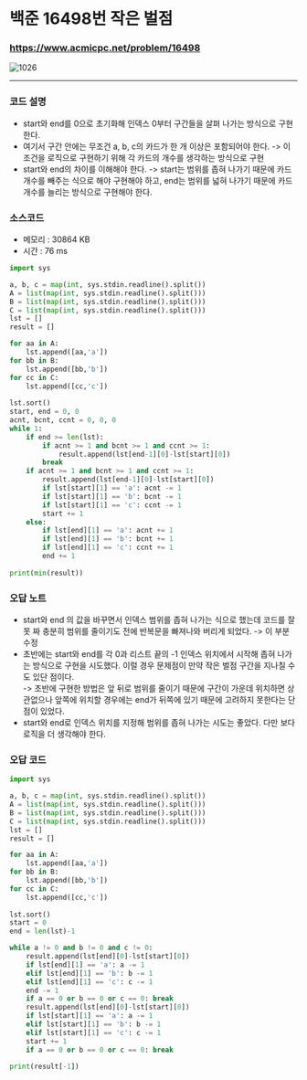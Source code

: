 백준 16498번 작은 벌점
=======================

### <https://www.acmicpc.net/problem/16498>
![1026](https://user-images.githubusercontent.com/83554018/148937496-a9b00aad-dca0-4e74-b27c-0e8104374a4d.png)

<hr>

### 코드 설명
+ start와 end를 0으로 초기화해 인덱스 0부터 구간들을 살펴 나가는 방식으로 구현한다.
+ 여기서 구간 안에는 무조건 a, b, c의 카드가 한 개 이상은 포함되어야 한다. -> 이 조건을 로직으로 구현하기 위해 각 카드의 개수를 생각하는 방식으로 구현  
+ start와 end의 차이를 이해해야 한다. -> start는 범위를 좁혀 나가기 때문에 카드 개수를 빼주는 식으로 해야 구현해야 하고, end는 범위를 넓혀 나가기 때문에 카드 개수를 늘리는 방식으로 구현해야 한다.

### 소스코드
+ 메모리 : 30864 KB
+ 시간 : 76 ms
```python
import sys

a, b, c = map(int, sys.stdin.readline().split())
A = list(map(int, sys.stdin.readline().split()))
B = list(map(int, sys.stdin.readline().split()))
C = list(map(int, sys.stdin.readline().split()))
lst = []
result = []

for aa in A:
    lst.append([aa,'a'])
for bb in B:
    lst.append([bb,'b'])
for cc in C:
    lst.append([cc,'c'])
    
lst.sort()
start, end = 0, 0
acnt, bcnt, ccnt = 0, 0, 0
while 1:
    if end >= len(lst):
        if acnt >= 1 and bcnt >= 1 and ccnt >= 1:
            result.append(lst[end-1][0]-lst[start][0])
        break
    if acnt >= 1 and bcnt >= 1 and ccnt >= 1:
        result.append(lst[end-1][0]-lst[start][0])
        if lst[start][1] == 'a': acnt -= 1
        if lst[start][1] == 'b': bcnt -= 1
        if lst[start][1] == 'c': ccnt -= 1
        start += 1
    else:
        if lst[end][1] == 'a': acnt += 1
        if lst[end][1] == 'b': bcnt += 1
        if lst[end][1] == 'c': ccnt += 1
        end += 1
        
print(min(result))
```

### 오답 노트
+ start와 end 의 값을 바꾸면서 인덱스 범위를 좁혀 나가는 식으로 했는데 코드를 잘못 짜 충분히 범위를 줄이기도 전에 반복문을 빠져나와 버리게 되었다. -> 이 부분 수정
+ 초반에는 start와 end를 각 0과 리스트 끝의 -1 인덱스 위치에서 시작해 좁혀 나가는 방식으로 구현을 시도했다. 이럴 경우 문제점이 만약 작은 벌점 구간을 지나칠 수도 있단 점이다.
 <br> -> 초반에 구현한 방법은 앞 뒤로 범위를 줄이기 때문에 구간이 가운데 위치하면 상관없으나 앞쪽에 위치할 경우에는 end가 뒤쪽에 있기 때문에 고려하지 못한다는 단점이 있었다.
+ start와 end로 인덱스 위치를 지정해 범위를 좁혀 나가는 시도는 좋았다. 다만 보다 로직을 더 생각해야 한다.

### 오답 코드
```python
import sys

a, b, c = map(int, sys.stdin.readline().split())
A = list(map(int, sys.stdin.readline().split()))
B = list(map(int, sys.stdin.readline().split()))
C = list(map(int, sys.stdin.readline().split()))
lst = []
result = []

for aa in A:
	lst.append([aa,'a'])
for bb in B:
	lst.append([bb,'b'])
for cc in C:
	lst.append([cc,'c'])
	
lst.sort()
start = 0
end = len(lst)-1

while a != 0 and b != 0 and c != 0:
	result.append(lst[end][0]-lst[start][0])
	if lst[end][1] == 'a': a -= 1
	elif lst[end][1] == 'b': b -= 1
	elif lst[end][1] == 'c': c -= 1
	end -= 1
	if a == 0 or b == 0 or c == 0: break
	result.append(lst[end][0]-lst[start][0])
	if lst[start][1] == 'a': a -= 1
	elif lst[start][1] == 'b': b -= 1
	elif lst[start][1] == 'c': c -= 1
	start += 1
	if a == 0 or b == 0 or c == 0: break
	
print(result[-1])
```
